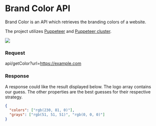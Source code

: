 # Brand Color API

Brand Color is an API which retrieves the branding colors of a website.

The project utilizes [Puppeteer](https://github.com/GoogleChrome/puppeteer) and [Puppeteer cluster](https://github.com/thomasdondorf/puppeteer-cluster).

<img src="https://i.ibb.co/7V2w7Ss/brand-color.gif"/>

### Request

api/getColor?url=https://example.com

### Response

A response could like the result displayed below. The logo array contains our guess. The other properties are the best guesses for their respective strategy.

```json
{
  "colors": ["rgb(230, 81, 0)"],
  "grays": ["rgb(51, 51, 51)", "rgb(0, 0, 0)"]
}
```
